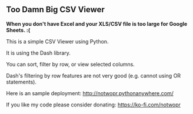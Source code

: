 ## Too Damn Big CSV Viewer
__When you don't have Excel and your XLS/CSV file is too large for Google Sheets. :(__

This is a simple CSV Viewer using Python.

It is using the Dash library.

You can sort, filter by row, or view selected columns.

Dash's filtering by row features are not very good (e.g. cannot using OR statements).

Here is an sample deployment: http://notwopr.pythonanywhere.com/

If you like my code please consider donating: https://ko-fi.com/notwopr
